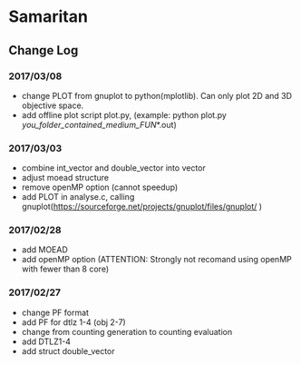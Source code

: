 # Samaritan
## Change Log

### 2017/03/08
- change PLOT from gnuplot to python(mplotlib). Can only plot 2D and 3D objective space.
- add offline plot script plot.py, (example: python plot.py _you_folder_contained_medium_FUN_*.out) 

### 2017/03/03

- combine int_vector and double_vector into vector
- adjust moead structure
- remove openMP option (cannot speedup)
- add PLOT in analyse.c, calling gnuplot(https://sourceforge.net/projects/gnuplot/files/gnuplot/ )

### 2017/02/28
- add MOEAD 
- add openMP option (ATTENTION: Strongly not recomand using openMP with fewer than 8 core)

### 2017/02/27
- change PF format
- add PF for dtlz 1-4 (obj 2-7)
- change from counting generation to counting evaluation
- add DTLZ1-4
- add struct double_vector
